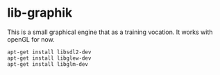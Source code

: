 # lib-graphik

This is a small graphical engine that as a training vocation. It works with openGL for now.

```
apt-get install libsdl2-dev
apt-get install libglew-dev
apt-get install libglm-dev
```
